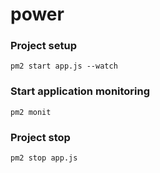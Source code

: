 # power

### Project setup
```
pm2 start app.js --watch
```

### Start application monitoring
```
pm2 monit
```

### Project stop
```
pm2 stop app.js
```
